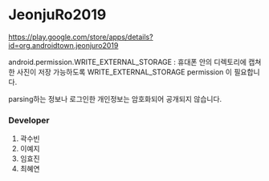 # JeonjuRo2019

https://play.google.com/store/apps/details?id=org.androidtown.jeonjuro2019

android.permission.WRITE_EXTERNAL_STORAGE : 휴대폰 안의 디렉토리에 캡쳐한 사진이 저장 가능하도록 WRITE_EXTERNAL_STORAGE permission 이 필요합니다.


parsing하는 정보나 로그인한 개인정보는 암호화되어 공개되지 않습니다.

### Developer
1) 곽수빈
2) 이예지
3) 임효진
4) 최혜연
